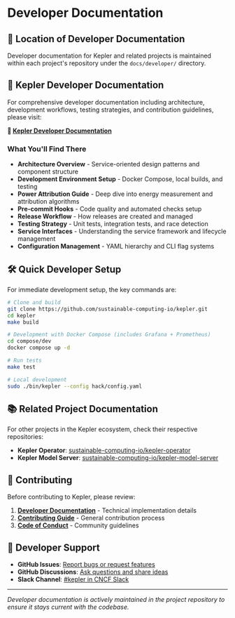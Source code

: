 # Developer Documentation

## 📍 Location of Developer Documentation

Developer documentation for Kepler and related projects is maintained within
each project's repository under the `docs/developer/` directory.

## 🔗 Kepler Developer Documentation

For comprehensive developer documentation including architecture, development
workflows, testing strategies, and contribution guidelines, please visit:

**🚀 [Kepler Developer Documentation](https://github.com/sustainable-computing-io/kepler/tree/main/docs/developer)**

### What You'll Find There

- **Architecture Overview** - Service-oriented design patterns and component structure
- **Development Environment Setup** - Docker Compose, local builds, and testing
- **Power Attribution Guide** - Deep dive into energy measurement and attribution algorithms
- **Pre-commit Hooks** - Code quality and automated checks setup
- **Release Workflow** - How releases are created and managed
- **Testing Strategy** - Unit tests, integration tests, and race detection
- **Service Interfaces** - Understanding the service framework and lifecycle management
- **Configuration Management** - YAML hierarchy and CLI flag systems

## 🛠️ Quick Developer Setup

For immediate development setup, the key commands are:

```bash
# Clone and build
git clone https://github.com/sustainable-computing-io/kepler.git
cd kepler
make build

# Development with Docker Compose (includes Grafana + Prometheus)
cd compose/dev
docker compose up -d

# Run tests
make test

# Local development
sudo ./bin/kepler --config hack/config.yaml
```

## 📚 Related Project Documentation

For other projects in the Kepler ecosystem, check their respective repositories:

- **Kepler Operator**: [sustainable-computing-io/kepler-operator](https://github.com/sustainable-computing-io/kepler-operator)
- **Kepler Model Server**: [sustainable-computing-io/kepler-model-server](https://github.com/sustainable-computing-io/kepler-model-server)

## 🤝 Contributing

Before contributing to Kepler, please review:

1. **[Developer Documentation](https://github.com/sustainable-computing-io/kepler/tree/main/docs/developer)** - Technical implementation details
2. **[Contributing Guide](../../project/contributing.md)** - General contribution process
3. **[Code of Conduct](https://github.com/sustainable-computing-io/kepler/blob/main/CODE_OF_CONDUCT.md)** - Community guidelines

## 💬 Developer Support

- **GitHub Issues**: [Report bugs or request features](https://github.com/sustainable-computing-io/kepler/issues)
- **GitHub Discussions**: [Ask questions and share ideas](https://github.com/sustainable-computing-io/kepler/discussions)
- **Slack Channel**: [#kepler in CNCF Slack](https://cloud-native.slack.com/archives/C06HYDN4A01)

---

*Developer documentation is actively maintained in the project repository to ensure it stays current with the codebase.*
